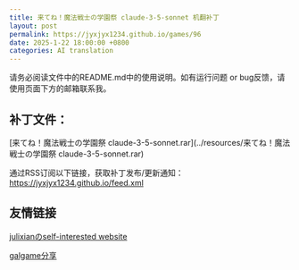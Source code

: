 ```yaml
---
title: 来てね！魔法戦士の学園祭 claude-3-5-sonnet 机翻补丁
layout: post
permalink: https://jyxjyx1234.github.io/games/96
date: 2025-1-22 18:00:00 +0800
categories: AI translation
---
```



请务必阅读文件中的README.md中的使用说明。如有运行问题 or bug反馈，请使用页面下方的邮箱联系我。

## 补丁文件：

[来てね！魔法戦士の学園祭 claude-3-5-sonnet.rar](../resources/来てね！魔法戦士の学園祭 claude-3-5-sonnet.rar)

 

通过RSS订阅以下链接，获取补丁发布/更新通知：https://jyxjyx1234.github.io/feed.xml

## 友情链接

[julixianのself-interested website](https://julixian-siw.worldsystem.top/) 

[galgame分享](https://t.me/galgpt)
